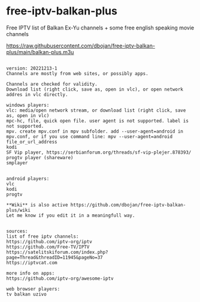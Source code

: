 
# free-iptv-balkan-plus
Free IPTV list of Balkan Ex-Yu channels + some free english speaking movie channels

https://raw.githubusercontent.com/dbojan/free-iptv-balkan-plus/main/balkan-plus.m3u

```

version: 20221213-1
Channels are mostly from web sites, or possibly apps.

Channels are checked for validity.
Download list (right click, save as, open in vlc), or open network addres in vlc directly.

windows players:
vlc: media/open network stream, or download list (right click, save as, open in vlc)
mpc-hc, file, quick open file. user agent is not supported. label is not supported.
mpv. create mpv.conf in mpv subfolder. add --user-agent=android in mpv.conf, or if you use command line: mpv --user-agent=android file_or_url_address
kodi
SF Vip player, https://serbianforum.org/threads/sf-vip-plejer.878393/
progtv player (shareware)
smplayer


android players:
vlc
kodi
progtv

**Wiki** is also active https://github.com/dbojan/free-iptv-balkan-plus/wiki
Let me know if you edit it in a meaningfull way.


sources:
list of free iptv channels: 
https://github.com/iptv-org/iptv
https://github.com/Free-TV/IPTV
https://satelitskiforum.com/index.php?page=Thread&threadID=11945&pageNo=37
https://iptvcat.com

more info on apps: 
https://github.com/iptv-org/awesome-iptv

web browser players: 
tv balkan uzivo









